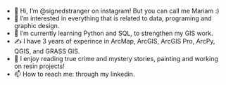 - 👋 Hi, I’m @signedstranger on instagram! But you can call me Mariam :)
- 👀 I’m interested in everything that is related to data, programing and graphic design.
- 🌱 I’m currently learning Python and SQL, to strengthen my GIS work.
- ✍️ I have 3 years of experince in ArcMap, ArcGIS, ArcGIS Pro, ArcPy, QGIS, and GRASS GIS. 
- 💞️ I enjoy reading true crime and mystery stories, painting and working on resin projects!
- 📫 How to reach me: through my linkedin.



